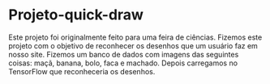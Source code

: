 # Projeto-quick-draw
Este projeto foi originalmente feito para uma feira de ciências. Fizemos este projeto com o objetivo de reconhecer os desenhos que um usuário faz em nosso site. Fizemos um banco de dados com imagens das seguintes coisas: maçã, banana, bolo, faca e machado. Depois carregamos no TensorFlow que reconheceria os desenhos.
